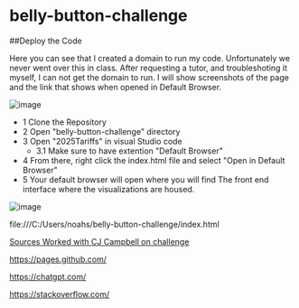 # belly-button-challenge

##Deploy the Code

Here you can see that I created a domain to run my code. Unfortunately we never went over this in class. After requesting a tutor, and troubleshoting it myself, I can not get the domain to run. I will show screenshots of the page and the link that shows when opened in Default Browser.

![image](https://github.com/user-attachments/assets/4b5068ee-552b-4969-8837-0f9f1fd69d60)

* 1 Clone the Repository 
* 2 Open "belly-button-challenge" directory
* 3 Open "2025Tariffs" in visual Studio code
  * 3.1 Make sure to have extention "Default Browser" 
* 4 From there, right click the index.html file and select "Open in Default Browser"
* 5 Your default browser will open where you will find The front end interface where the visualizations are housed.

![image](https://github.com/user-attachments/assets/fbdcab98-0034-457d-9173-da5120d69085)

file:///C:/Users/noahs/belly-button-challenge/index.html


<ins>Sources<ins/>
Worked with CJ Campbell on challenge

https://pages.github.com/

https://chatgpt.com/

https://stackoverflow.com/

